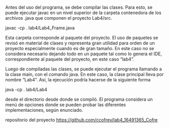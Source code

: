 Antes del uso del programa, se debe compilar las clases. Para esto, se puede ejecutar javac en un nivel superior de la carpeta contenedora de los archivos .java que componen el proyecto Lab4/src.

javac -cp . lab4/Lab4_Frame.java

 Esta carpeta corresponde al paquete del proyecto. El uso de paquetes se revisó en material de clases y representa gran utilidad para orden de un proyecto especialmente cuando es de gran tamaño. En este caso no se considera necesario dejando todo en un paquete tal como lo genera el IDE, correspondiente al paquete del proyecto, en este caso “lab4”. 
 
Luego de compiladas las clases, se puede ejecutar el programa llamando a la clase main, con el comando java.
En este caso, la clase principal lleva por nombre “Lab4”. Así, la ejecución podría hacerse de la siguiente forma

java -cp . lab4/Lab4

desde el directorio desde donde se compiló.
El programa considera un menú de opciones donde se pueden probar las diferentes implementaciones, según enunciado.


repositorio del proyecto
https://github.com/ccofrev/lab4_16491365_Cofre

